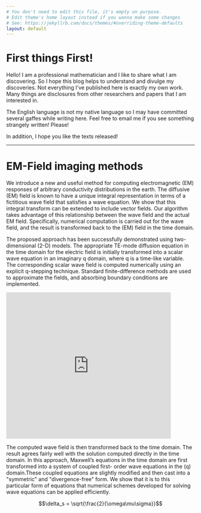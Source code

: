 ```yaml
---
# You don't need to edit this file, it's empty on purpose.
# Edit theme's home layout instead if you wanna make some changes
# See: https://jekyllrb.com/docs/themes/#overriding-theme-defaults
layout: default
---
```

# First things First!

Hello! I am a professional mathematician and I like to share what I am discovering. So I hope this blog helps to understand and divulge my discoveries. Not everything I've published here is exactly my own work. Many things are disclosures from other researchers and papers that I am interested in.

The English language is not my native language so I may have committed several gaffes while writing here. Feel free to email me if you see something strangely written! Please!

In addition, I hope you like the texts released!

---
# EM-Field imaging methods

We introduce a new and useful method for computing electromagnetic \(EM\) responses of arbitrary conductivity distributions in the earth. The diffusive \(EM\) field is known to have a unique integral representation in terms of a fictitious wave field that satisfies a wave equation. We show that this integral transform can be extended to include vector fields. Our algorithm takes advantage of this relationship between the wave field and the actual EM field. Specifically, numerical computation is carried out for the wave field, and the result is transformed back to the \(EM\) field in the time domain.

The proposed approach has been successfully demonstrated using two-dimensional \(2-D\) models. The appropriate TE-mode diffusion equation in the time domain for the electric field is initially transformed into a scalar wave equation in an imaginary q domain, where q is a time-like variable. The corresponding scalar wave field is computed numerically using an explicit q-stepping technique. Standard finite-difference methods are used to approximate the fields, and absorbing boundary conditions are implemented.

<iframe width="440" height="390" src="https://www.youtube.com/embed/VBdzzYzJePM" frameborder="0" allow="autoplay; encrypted-media" allowfullscreen></iframe>

The computed wave field is then transformed back to the time domain. The result agrees fairly well with the solution computed directly in the time domain. In this approach, Maxwell’s equations in the time domain are first transformed into a system of coupled first- order wave equations in the \(q\) domain.These coupled equations are slightly modified and then cast into a "symmetric" and "divergence-free" form. We show that it is to this particular form of equations that numerical schemes developed for solving wave equations can be applied efficiently.

$$\delta_s = \sqrt{\frac{2}{\omega\mu\sigma}}$$
